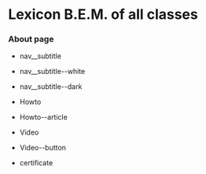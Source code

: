 # Lexicon B.E.M. of all classes

### About page
- nav__subtitle
- nav__subtitle--white
- nav__subtitle--dark

- Howto
- Howto--article

- Video
- Video--button

- certificate
